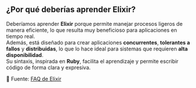## ¿Por qué deberías aprender Elixir?

Deberíamos aprender **Elixir** porque permite manejar procesos ligeros de manera eficiente, lo que resulta muy beneficioso para aplicaciones en tiempo real.  
Además, está diseñado para crear aplicaciones **concurrentes**, **tolerantes a fallos** y **distribuidas**, lo que lo hace ideal para sistemas que requieren **alta disponibilidad**.  
Su sintaxis, inspirada en **Ruby**, facilita el aprendizaje y permite escribir código de forma clara y expresiva.

📄 Fuente: [FAQ de Elixir](https://elixir--lang-org.translate.goog/?_x_tr_sl=en&_x_tr_tl=es&_x_tr_hl=es&_x_tr_pto=tc)

